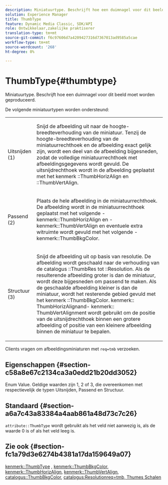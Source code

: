 ```yaml
---
description: Miniatuurtype. Beschrijft hoe een duimnagel voor dit beeld moet worden geproduceerd.
solution: Experience Manager
title: ThumbType
feature: Dynamic Media Classic, SDK/API
role: Ontwikkelaar,zakelijke praktiserer
translation-type: tm+mt
source-git-commit: f6c97606d7a4209427316d7367013ad9585a5cae
workflow-type: tm+mt
source-wordcount: '268'
ht-degree: 0%

---
```



# ThumbType{#thumbtype}

Miniatuurtype. Beschrijft hoe een duimnagel voor dit beeld moet worden geproduceerd.

De volgende miniatuurtypen worden ondersteund:

<table id="simpletable_874E4190A1DC4FB0AE1B2E3734746527"> 
 <tr class="strow"> 
  <td class="stentry"> <p>Uitsnijden (1) </p></td> 
  <td class="stentry"> <p>Snijd de afbeelding uit naar de hoogte-breedteverhouding van de miniatuur. Tenzij de hoogte-breedteverhouding van de miniatuurrechthoek en de afbeelding exact gelijk zijn, wordt een deel van de afbeelding bijgesneden, zodat de volledige miniatuurrechthoek met afbeeldingsgegevens wordt gevuld. De uitsnijdrechthoek wordt in de afbeelding geplaatst met het kenmerk <span class="codeph">::ThumbHorizAlign</span> en <span class="codeph">::ThumbVertAlign</span>. </p></td> 
 </tr> 
 <tr class="strow"> 
  <td class="stentry"> <p>Passend (2) </p></td> 
  <td class="stentry"> <p>Plaats de hele afbeelding in de miniatuurrechthoek. De afbeelding wordt in de miniatuurrechthoek geplaatst met het volgende <span class="codeph">-kenmerk::ThumbHorizAlign</span> en <span class="codeph">-kenmerk::ThumbVertAlign</span> en eventuele extra witruimte wordt gevuld met het volgende <span class="codeph">-kenmerk::ThumbBkgColor</span>. </p></td> 
 </tr> 
 <tr class="strow"> 
  <td class="stentry"> <p>Structuur (3) </p></td> 
  <td class="stentry"> <p>Snijd de afbeelding uit op basis van resolutie. De afbeelding wordt geschaald naar de verhouding van de catalogus <span class="codeph">::ThumbRes</span> tot <span class="codeph">::Resolution</span>. Als de resulterende afbeelding groter is dan de miniatuur, wordt deze bijgesneden om passend te maken. Als de geschaalde afbeelding kleiner is dan de miniatuur, wordt het resterende gebied gevuld met het kenmerk <span class="codeph">::ThumbBkgColor</span>. <span class="codeph"> kenmerk::</span> ThumbHorizAlignand- <span class="codeph"> kenmerk::</span> ThumbVertAlignment wordt gebruikt om de positie van de uitsnijdrechthoek binnen een grotere afbeelding of positie van een kleinere afbeelding binnen de miniatuur te bepalen. </p></td> 
 </tr> 
</table>

Clients vragen om afbeeldingsminiaturen met `req=tmb` verzoeken.

## Eigenschappen {#section-c58a8e67c2134ca3a0edd21b20dd3052}

Enum Value. Geldige waarden zijn 1, 2 of 3, die overeenkomen met respectievelijk de typen Uitsnijden, Passend en Structuur.

## Standaard {#section-a6a7c43a83384a4aab861a48d73c7c26}

`attribute::ThumbType` wordt gebruikt als het veld niet aanwezig is, als de waarde 0 is of als het veld leeg is.

## Zie ook {#section-fc1a79d3e6274b4381a17da159649a07}

[kenmerk::ThumbType](../../../../../../is-api/image-catalog/image-serving-api-ref/c-image-catalog-reference/c-attributes-reference/r-thumbtype.md#reference-329e9dbf3e5f49548d1eb61915b538f5) ,  [kenmerk::ThumbBkgColor](../../../../../../is-api/image-catalog/image-serving-api-ref/c-image-catalog-reference/c-attributes-reference/r-thumbbkgcolor.md#reference-8e38088e79a54446a9106d0b93c9b31e),  [kenmerk::ThumbHorizAlign](../../../../../../is-api/image-catalog/image-serving-api-ref/c-image-catalog-reference/c-attributes-reference/r-thumbhorizalign.md#reference-0ae8b88669df4769a9053b22aca33691),  [kenmerk::ThumbVertAlign](../../../../../../is-api/image-catalog/image-serving-api-ref/c-image-catalog-reference/c-attributes-reference/r-thumbvertalign.md#reference-d47c6b34588c4855b04ad134e472f04f),  [catalogus::ThumbBkgColor](../../../../../../is-api/image-catalog/image-serving-api-ref/c-image-catalog-reference/c-image-svg-data-reference/c-image-data-reference/r-thumbres-cat.md#reference-eedb9991397347c3bed5bd0a785c4c69),  [ ](../../../../../../is-api/image-catalog/image-serving-api-ref/c-image-catalog-reference/c-image-svg-data-reference/c-image-data-reference/r-resolution-cat.md#reference-de489f5f36b64bd0831749546f8728e1)  [ ](../../../../../../is-api/http-ref/image-serving-api-ref/c-http-protocol-reference/c-command-reference/r-req/r-req.md#reference-907cdb4a97034db7ad94695f25552e76)  [catalogus:Resolutionreq=tmb, Thumes Schalen](../../../../../../is-api/http-ref/image-serving-api-ref/c-http-protocol-reference/c-notes-on-server-behavior/r-thumbnail-scaling.md#reference-0f71817f721d4913b34816758d69b07f)
